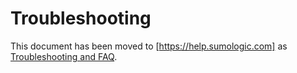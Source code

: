 # Troubleshooting

This document has been moved to [https://help.sumologic.com] as [Troubleshooting and FAQ][troubleshooting].

[troubleshooting]: https://help.sumologic.com/docs/send-data/opentelemetry-collector/troubleshooting-faq/
